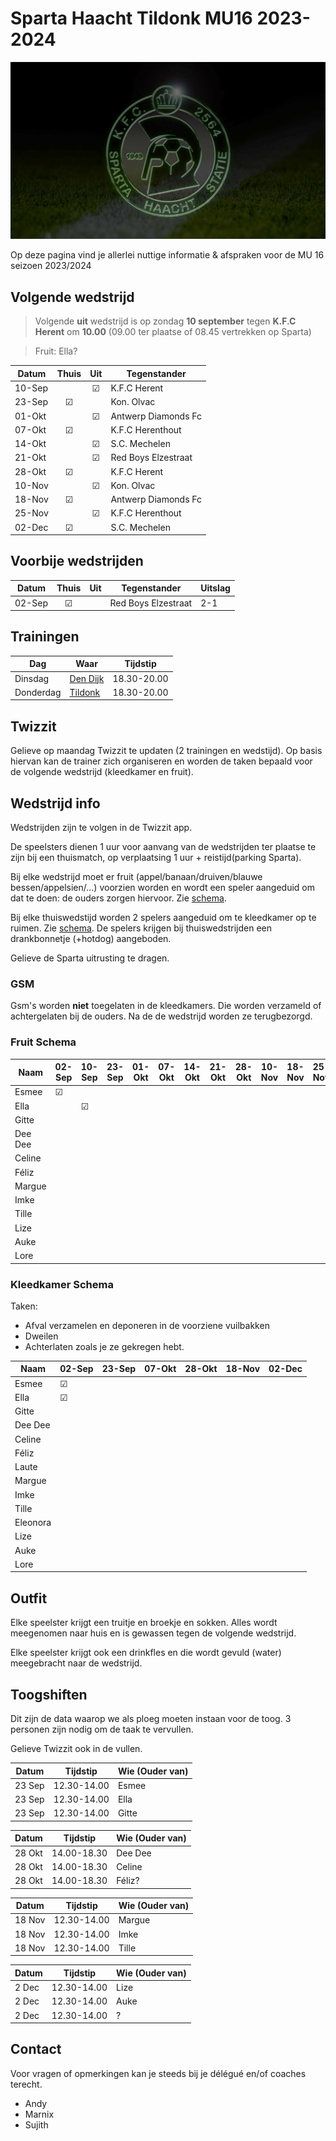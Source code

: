 # Sparta Haacht Tildonk MU16 2023-2024

![sparta](/assets/sparta.jpg)

Op deze pagina vind je allerlei nuttige informatie & afspraken voor de MU 16 seizoen 2023/2024

## Volgende wedstrijd

<!-- > Volgende **thuis** wedstrijd is op zaterdag **23 september** tegen **Kon. Olvac** om **16.45** (15.45 ter plaatse)

> Kleedkamer: **Gitte & Dee Dee?**

> Fruit: **Gitte?** -->

> Volgende **uit** wedstrijd is op zondag **10 september** tegen **K.F.C Herent** om **10.00** (09.00 ter plaatse of 08.45 vertrekken op Sparta) 

> Fruit: Ella?

Datum   | Thuis | Uit   | Tegenstander      
---     |:---:  |:---:  |---                
10-Sep  |       |&#9745;|K.F.C Herent       
23-Sep  |&#9745;|       |Kon. Olvac         
01-Okt  |       |&#9745;|Antwerp Diamonds Fc
07-Okt  |&#9745;|       |K.F.C Herenthout
14-Okt  |       |&#9745;|S.C. Mechelen
21-Okt  |       |&#9745;|Red Boys Elzestraat
28-Okt  |&#9745;|       |K.F.C Herent
10-Nov  |       |&#9745;|Kon. Olvac
18-Nov  |&#9745;|       |Antwerp Diamonds Fc
25-Nov  |       |&#9745;|K.F.C Herenthout
02-Dec  |&#9745;|       |S.C. Mechelen

## Voorbije wedstrijden

Datum   | Thuis | Uit   | Tegenstander        | Uitslag
---     |:---:  |:---:  |---                  |---
02-Sep  |&#9745;|       | Red Boys Elzestraat | 2-1

## Trainingen

<!-- ![trainingen](/assets/trainingen.jpg) -->

Dag         | Waar      | Tijdstip
---         |---        |---
Dinsdag     | [Den Dijk](https://www.google.com/maps/place/Vrijetijdscomplex+Den+Dijk/@50.9618022,4.6403959,15z/data=!4m6!3m5!1s0x47c15f7873006ab5:0xcacde7ca5e7cbce3!8m2!3d50.9618022!4d4.6403959!16s%2Fg%2F1tm681_l?entry=ttu)  | 18.30-20.00
Donderdag   | [Tildonk](https://www.google.com/maps/place/FC+Tildonk/@50.9407269,4.6447554,15z/data=!4m6!3m5!1s0x47c15feb331fafdf:0xf67fc6b22402ec1d!8m2!3d50.9407269!4d4.6447554!16s%2Fg%2F11bzx3dby5?entry=ttu)   | 18.30-20.00

## Twizzit

<!-- ![twizzit](/assets/twizzit.jpg) -->

Gelieve op maandag Twizzit te updaten (2 trainingen en wedstijd). Op basis hiervan kan de trainer zich organiseren en worden de taken bepaald voor de volgende wedstrijd (kleedkamer en fruit). 

## Wedstrijd info

<!-- ![wedstrijden](/assets/wedstrijden.jpg) -->

Wedstrijden zijn te volgen in de Twizzit app. 

De speelsters dienen 1 uur voor aanvang van de wedstrijden ter plaatse te zijn bij een thuismatch, op verplaatsing 1 uur + reistijd(parking Sparta).

Bij elke wedstrijd moet er fruit (appel/banaan/druiven/blauwe bessen/appelsien/...) voorzien worden en wordt een speler aangeduid om dat te doen: de ouders zorgen hiervoor. Zie [schema](#fruit-schema).

Bij elke thuiswedstijd worden 2 spelers aangeduid om te kleedkamer op te ruimen. Zie [schema](#kleedkamer-schema).
De spelers krijgen bij thuiswedstrijden een drankbonnetje (+hotdog) aangeboden.

Gelieve de Sparta uitrusting te dragen.

### GSM

<!-- ![gsm](/assets/gsm.jpg) -->

Gsm's worden **niet** toegelaten in de kleedkamers. Die worden verzameld of achtergelaten bij de ouders. Na de de wedstrijd worden ze terugbezorgd.

### Fruit Schema

Naam        | 02-Sep    |10-Sep     |23-Sep     |01-Okt     |07-Okt     |14-Okt     |21-Okt     |28-Okt     |10-Nov     |18-Nov     |25-Nov     |02-Dec
---         |---        |---        |---        |---        |---        |---        |---        |---        |---        |---        |---        |---
Esmee	    |&#9745;    |           |           |           |           |           |           |           |           |           |           |
Ella	    |           |&#9745;    |           |           |           |           |           |           |           |           |           |
Gitte	    |           |           |           |           |           |           |           |           |           |           |           | 
Dee Dee	    |           |           |           |           |           |           |           |           |           |           |           |
Celine	    |           |           |           |           |           |           |           |           |           |           |           |
Féliz	    |           |           |           |           |           |           |           |           |           |           |           |
Margue	    |           |           |           |           |           |           |           |           |           |           |           |
Imke	    |           |           |           |           |           |           |           |           |           |           |           |
Tille	    |           |           |           |           |           |           |           |           |           |           |           |
Lize        |           |           |           |           |           |           |           |           |           |           |           |
Auke        |           |           |           |           |           |           |           |           |           |           |           |
Lore		|           |           |           |           |           |           |           |           |           |           |           |

<!-- 
Kato		|           |           |           |           |           |           |           |           |           |           |           | 
Laute	    |           |           |           |           |           |           |           |           |           |           |           |
Eleonora	|           |           |           |           |           |           |           |           |           |           |           |
-->

### Kleedkamer Schema

Taken:

- Afval verzamelen en deponeren in de voorziene vuilbakken
- Dweilen
- Achterlaten zoals je ze gekregen hebt.

Naam        | 02-Sep    |23-Sep     |07-Okt     |28-Okt     |18-Nov     |02-Dec
---         | ---       |---        |---        |---        |---        |---
Esmee	    |&#9745;    |           |           |           |           |
Ella	    |&#9745;    |           |           |           |           |
Gitte	    |           |           |           |           |           |
Dee Dee	    |           |           |           |           |           |
Celine	    |           |           |           |           |           |
Féliz	    |           |           |           |           |           |
Laute	    |           |           |           |           |           |
Margue	    |           |           |           |           |           |
Imke	    |           |           |           |           |           |
Tille	    |           |           |           |           |           |
Eleonora	|           |           |           |           |           |
Lize        |           |           |           |           |           |
Auke        |           |           |           |           |           |
Lore        |           |           |           |           |           |

<!-- 
Kato		|           |           |           |           |           | 
Laute	    |           |           |           |           |           |
Eleonora	|           |           |           |           |           |
 -->

## Outfit

<!-- ![outfit](/assets/outfit.jpg) -->

Elke speelster krijgt een truitje en broekje en sokken. Alles wordt meegenomen naar huis en is gewassen tegen de volgende wedstrijd. 

Elke speelster krijgt ook een drinkfles en die wordt gevuld (water) meegebracht naar de wedstrijd. 

## Toogshiften

Dit zijn de data waarop we als ploeg moeten instaan voor de toog. 3 personen zijn nodig om de taak te vervullen.

Gelieve Twizzit ook in de vullen.

Datum   | Tijdstip  | Wie (Ouder van)
---     | ---       | ---
23 Sep  |12.30-14.00| Esmee
23 Sep  |12.30-14.00| Ella
23 Sep  |12.30-14.00| Gitte

Datum   | Tijdstip  | Wie (Ouder van)
---     | ---       | ---
28 Okt  |14.00-18.30| Dee Dee
28 Okt  |14.00-18.30| Celine
28 Okt  |14.00-18.30| Féliz?

Datum   | Tijdstip  | Wie (Ouder van)
---     | ---       | ---
18 Nov  |12.30-14.00| Margue
18 Nov  |12.30-14.00| Imke
18 Nov  |12.30-14.00| Tille

Datum   | Tijdstip  | Wie (Ouder van)
---     | ---       | ---
2 Dec   |12.30-14.00| Lize
2 Dec   |12.30-14.00| Auke
2 Dec   |12.30-14.00| ?

## Contact

<!-- ![contact](/assets/contact.jpg) -->

Voor vragen of opmerkingen kan je steeds bij je délégué en/of coaches terecht.

- Andy
- Marnix
- Sujith

